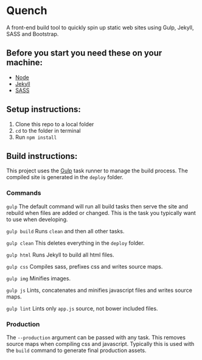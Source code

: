 
# Quench
A front-end build tool to quickly spin up static web sites using Gulp, Jekyll, SASS and Bootstrap.

## Before you start you need these on your machine:
- [Node](https://nodejs.org/)
- [Jekyll](http://jekyllrb.com/)
- [SASS](http://sass-lang.com/)

## Setup instructions:
1. Clone this repo to a local folder
2. `cd` to the folder in terminal
3. Run `npm install`

## Build instructions:
This project uses the [Gulp](http://gulpjs.com/) task runner to manage the build process. The compiled site is generated in the `deploy` folder.

### Commands
`gulp` The default command will run all build tasks then serve the site and rebuild when files are added or changed. This is the task you typically want to use when developing.

`gulp build` Runs `clean` and then all other tasks.

`gulp clean` This deletes everything in the `deploy` folder.

`gulp html` Runs Jekyll to build all html files.

`gulp css` Compiles sass, prefixes css and writes source maps.

`gulp img` Minifies images.

`gulp js` Lints, concatenates and minifies javascript files and writes source maps.

`gulp lint` Lints only `app.js` source, not bower included files.

### Production
The `--production` argument can be passed with any task. This removes source maps when compiling css and javascript. Typically this is used with the `build` command to generate final production assets.
